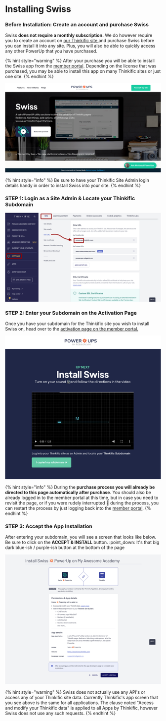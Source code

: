 # Installing Swiss

### Before Installation:  Create an account and purchase Swiss

Swiss **does not require a monthly subscription.** We do however require you to create an account on [our Thinkific site ](https://powerups.thinkific.com)and purchase Swiss before you can install it into any site. Plus, you will also be able to quickly access any other PowerUp that you have purchased.

{% hint style="warning" %}
After your purchase you will be able to install the Swiss app from the [member portal](https://powerups.thinkific.com/pages/playeah-activation).  Depending on the license that was purchased, you may be able to install this app on many Thinkific sites or just one site.
{% endhint %}

![](../.gitbook/assets/swiss.png)

{% hint style="info" %}
Be sure to have your Thinkific Site Admin login details handy in order to install Swiss into your site.
{% endhint %}

### STEP 1: Login as a Site Admin & Locate your Thinkific Subdomain

![](../.gitbook/assets/settings-powerups-for-thinkific-sites-by-rob-galvin.png)

### STEP 2: Enter your Subdomain on the Activation Page

Once you have your subdomain for the Thinkific site you wish to install Swiss on, head over to the [activation page on the member portal.](https://www.superpowerups.com/pages/swiss-activate)

![](../.gitbook/assets/screen-shot-2021-06-07-at-12.58.25-pm.png)

{% hint style="info" %}
During the **purchase process you will already be directed to this page automatically after purchase**. You should also be already logged in to the member portal at this time, but in case you need to revisit the page, or if you were rudely interrupted :triumph: during the process, you can restart the process by just logging back into the [member portal](https://powerups.thinkific.com/enrollments).
{% endhint %}

### STEP 3: Accept the App Installation

After entering your subdomain, you will see a screen that looks like below. Be sure to click on the **ACCEPT & INSTALL** button. :point\_down: It's that big dark blue-ish / purple-ish button at the bottom of the page

![](../.gitbook/assets/install-swiss-powerup-on-my-modern-met-academy.png)

{% hint style="warning" %}
Swiss does not actually use any API's or access any of your Thinkific site data. Currently Thinkific's app screen that you see above is the same for all applications. The clause noted "Access and modify your Thinkific data" is applied to all Apps by Thinkific, however Swiss does not use any such requests.&#x20;
{% endhint %}

###
